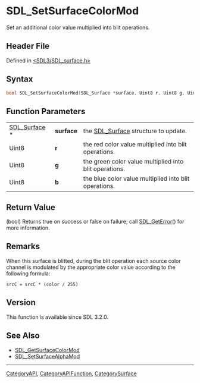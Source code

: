 # SDL_SetSurfaceColorMod

Set an additional color value multiplied into blit operations.

## Header File

Defined in [<SDL3/SDL_surface.h>](https://github.com/libsdl-org/SDL/blob/main/include/SDL3/SDL_surface.h)

## Syntax

```c
bool SDL_SetSurfaceColorMod(SDL_Surface *surface, Uint8 r, Uint8 g, Uint8 b);
```

## Function Parameters

|                              |             |                                                        |
| ---------------------------- | ----------- | ------------------------------------------------------ |
| [SDL_Surface](SDL_Surface) * | **surface** | the [SDL_Surface](SDL_Surface) structure to update.    |
| Uint8                        | **r**       | the red color value multiplied into blit operations.   |
| Uint8                        | **g**       | the green color value multiplied into blit operations. |
| Uint8                        | **b**       | the blue color value multiplied into blit operations.  |

## Return Value

(bool) Returns true on success or false on failure; call
[SDL_GetError](SDL_GetError)() for more information.

## Remarks

When this surface is blitted, during the blit operation each source color
channel is modulated by the appropriate color value according to the
following formula:

`srcC = srcC * (color / 255)`

## Version

This function is available since SDL 3.2.0.

## See Also

- [SDL_GetSurfaceColorMod](SDL_GetSurfaceColorMod)
- [SDL_SetSurfaceAlphaMod](SDL_SetSurfaceAlphaMod)






----
[CategoryAPI](CategoryAPI), [CategoryAPIFunction](CategoryAPIFunction), [CategorySurface](CategorySurface)

